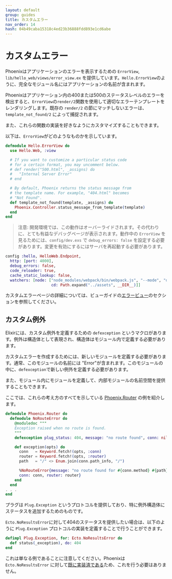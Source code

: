 ```yaml
---
layout: default
group: guides
title: カスタムエラー
nav_order: 14
hash: 04b49caba15318c4ed23b36888fdd893e1cd6abe
---
```

# カスタムエラー

Phoenixはアプリケーションのエラーを表示するための `ErrorView`, `lib/hello_web/views/error_view.ex` を提供しています。`Hello.ErrorView`のように、完全なモジュール名にはアプリケーションの名前が含まれます。

Phoenixはアプリケーション内の400または500のステータスレベルのエラーを検出すると、`ErrorView`の`render/2`関数を使用して適切なエラーテンプレートをレンダリングします。既存の `render/2` の節にマッチしないエラーは、`template_not_found/2` によって捕捉されます。

また、これらの関数の実装を好きなようにカスタマイズすることもできます。

以下は、`ErrorView`がどのようなものかを示しています。

```elixir
defmodule Hello.ErrorView do
  use Hello.Web, :view

  # If you want to customize a particular status code
  # for a certain format, you may uncomment below.
  # def render("500.html", _assigns) do
  #   "Internal Server Error"
  # end

  # By default, Phoenix returns the status message from
  # the template name. For example, "404.html" becomes
  # "Not Found".
  def template_not_found(template, _assigns) do
    Phoenix.Controller.status_message_from_template(template)
  end
end
```

> 注意: 開発環境では、この動作はオーバーライドされます。その代わりに、とても有益なデバッグページが表示されます。動作中の `ErrorView` を見るためには、`config/dev.exs` で `debug_errors: false` を設定する必要があります。変更を有効にするにはサーバを再起動する必要があります。

```elixir
config :hello, HelloWeb.Endpoint,
  http: [port: 4000],
  debug_errors: false,
  code_reloader: true,
  cache_static_lookup: false,
  watchers: [node: ["node_modules/webpack/bin/webpack.js", "--mode", "development", "--watch-stdin",
                    cd: Path.expand("../assets", __DIR__)]]
```

カスタムエラーページの詳細については、ビューガイドの[エラービュー](views.html#エラービュー)のセクションを参照してください。

## カスタム例外

Elixirには、カスタム例外を定義するための `defexception` というマクロがあります。例外は構造体として表現され、構造体はモジュール内で定義する必要があります。

カスタムエラーを作成するためには、新しいモジュールを定義する必要があります。通常、このモジュールの名前には "Error"が含まれます。このモジュールの中に、`defexception`で新しい例外を定義する必要があります。

また、モジュール内にモジュールを定義して、内部モジュールの名前空間を提供することもできます。

ここでは、これらの考え方のすべてを示している [Phoenix.Router](https://github.com/phoenixframework/phoenix/blob/master/lib/phoenix/router.ex) の例を紹介します。

```elixir
defmodule Phoenix.Router do
  defmodule NoRouteError do
    @moduledoc """
    Exception raised when no route is found.
    """
    defexception plug_status: 404, message: "no route found", conn: nil, router: nil

    def exception(opts) do
      conn   = Keyword.fetch!(opts, :conn)
      router = Keyword.fetch!(opts, :router)
      path   = "/" <> Enum.join(conn.path_info, "/")

      %NoRouteError{message: "no route found for #{conn.method} #{path} (#{inspect router})",
      conn: conn, router: router}
    end
  end
. . .
end
```

プラグは `Plug.Exception` というプロトコルを提供しており、特に例外構造体にステータスを追加するためのものです。

`Ecto.NoResultsError`に対して404のステータスを提供したい場合は、以下のように `Plug.Exception` プロトコルの実装を定義することで行うことができます。

```elixir
defimpl Plug.Exception, for: Ecto.NoResultsError do
  def status(_exception), do: 404
end
```

これは単なる例であることに注意してください。Phoenixは`Ecto.NoResultsError` に対して[既に実装済である](https://github.com/phoenixframework/phoenix_ecto/blob/master/lib/phoenix_ecto/plug.ex)ため、これを行う必要はありません。
